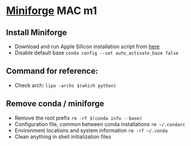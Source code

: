 # [Miniforge](https://github.com/conda-forge/miniforge) MAC m1

## Install Miniforge
* Download and run Apple Silicon installation script from [here](https://github.com/conda-forge/miniforge)
* Disable default base `conda config --set auto_activate_base false`

## Command for reference:
* Check arch: `lipo -archs $(which python)`

## Remove conda / miniforge
* Remove the root prefix
`rm -rf $(conda info --base)`
* Configuration file, common between conda installations
`rm ~/.condarc`
* Environment locations and system information
`rm -rf ~/.conda`
* Clean anything in shell initialization files